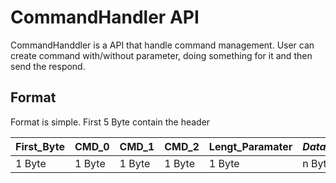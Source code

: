 # CommandHandler API

CommandHanddler is a API that handle command management. User can create command with/without parameter, doing something for it and then send the respond.

## Format 

Format is simple. First 5 Byte contain the header

| **First_Byte** | **CMD_0** | **CMD_1** | **CMD_2** | **Lengt_Paramater** | *Data_Parameter* |
| -------------- | --------- | --------- | --------- | ------------------- | ---------------- |
| 1 Byte         | 1 Byte    | 1 Byte    | 1 Byte    | 1 Byte              | n Byte           |